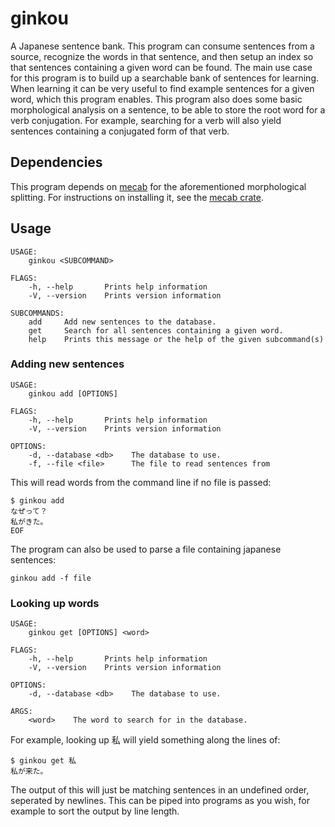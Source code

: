 # ginkou

A Japanese sentence bank. This program can consume sentences from a source,
recognize the words in that sentence, and then setup an index so that sentences
containing a given word can be found. The main use case for this program is to build up
a searchable bank of sentences for learning. When learning it can be very useful to find example
sentences for a given word, which this program enables. This program also does some basic
morphological analysis on a sentence, to be able to store the root word for a verb conjugation.
For example, searching for a verb will also yield sentences containing a conjugated form of that verb.

## Dependencies

This program depends on [mecab](http://taku910.github.io/mecab/) for the aforementioned
morphological splitting. For instructions on installing it, see the [mecab crate](https://github.com/tsurai/mecab-rs).

## Usage

```
USAGE:
    ginkou <SUBCOMMAND>

FLAGS:
    -h, --help       Prints help information
    -V, --version    Prints version information

SUBCOMMANDS:
    add     Add new sentences to the database.
    get     Search for all sentences containing a given word.
    help    Prints this message or the help of the given subcommand(s)
```

### Adding new sentences

```
USAGE:
    ginkou add [OPTIONS]

FLAGS:
    -h, --help       Prints help information
    -V, --version    Prints version information

OPTIONS:
    -d, --database <db>    The database to use.
    -f, --file <file>      The file to read sentences from
```

This will read words from the command line if no file is passed:

```
$ ginkou add
なぜって？
私がきた。
EOF
```

The program can also be used to parse a file containing japanese sentences:

```
ginkou add -f file
```

### Looking up words

```
USAGE:
    ginkou get [OPTIONS] <word>

FLAGS:
    -h, --help       Prints help information
    -V, --version    Prints version information

OPTIONS:
    -d, --database <db>    The database to use.

ARGS:
    <word>    The word to search for in the database.
```

For example, looking up 私 will yield something along the lines of:

```
$ ginkou get 私
私が来た。
```

The output of this will just be matching sentences in an undefined order, seperated by newlines.
This can be piped into programs as you wish, for example to sort the output by line length.
